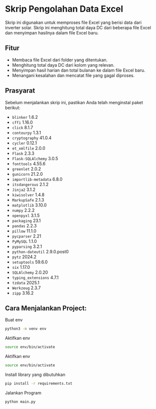 # Skrip Pengolahan Data Excel

Skrip ini digunakan untuk memproses file Excel yang berisi data dari inverter solar. Skrip ini menghitung total daya DC dari beberapa file Excel dan menyimpan hasilnya dalam file Excel baru.

## Fitur

- Membaca file Excel dari folder yang ditentukan.
- Menghitung total daya DC dari kolom yang relevan.
- Menyimpan hasil harian dan total bulanan ke dalam file Excel baru.
- Menangani kesalahan dan mencatat file yang gagal diproses.

## Prasyarat

Sebelum menjalankan skrip ini, pastikan Anda telah menginstal paket berikut:

- `blinker` 1.6.2
- `cffi` 1.16.0
- `click` 8.1.7
- `contourpy` 1.3.1
- `cryptography` 41.0.4
- `cycler` 0.12.1
- `et_xmlfile` 2.0.0
- `Flask` 2.3.3
- `Flask-SQLAlchemy` 3.0.5
- `fonttools` 4.55.6
- `greenlet` 2.0.2
- `gunicorn` 21.2.0
- `importlib-metadata` 6.8.0
- `itsdangerous` 2.1.2
- `Jinja2` 3.1.2
- `kiwisolver` 1.4.8
- `MarkupSafe` 2.1.3
- `matplotlib` 3.10.0
- `numpy` 2.2.2
- `openpyxl` 3.1.5
- `packaging` 23.1
- `pandas` 2.2.3
- `pillow` 11.1.0
- `pycparser` 2.21
- `PyMySQL` 1.1.0
- `pyparsing` 3.2.1
- `python-dateutil` 2.9.0.post0
- `pytz` 2024.2
- `setuptools` 59.6.0
- `six` 1.17.0
- `SQLAlchemy` 2.0.20
- `typing_extensions` 4.7.1
- `tzdata` 2025.1
- `Werkzeug` 2.3.7
- `zipp` 3.16.2

## Cara Menjalankan Project:

Buat env
```bash
python3 -m venv env
```
Aktifkan env
```bash
source env/bin/activate
```
Aktifkan env
```bash
source env/bin/activate
```
Install library yang dibutuhkan
```bash
pip install -r requirements.txt
```
Jalankan Program
```bash
python main.py
```